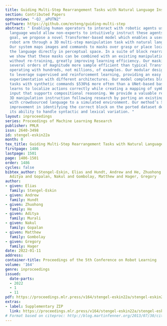 ```yaml
---
title: Guiding Multi-Step Rearrangement Tasks with Natural Language Instructions
section: Contributed Papers
openreview: "-QJ__aPUTN2"
software: https://github.com/esteng/guiding-multi-step
abstract: " Enabling human operators to interact with robotic agents using natural
  language would allow non-experts to intuitively instruct these agents. Towards this
  goal, we propose a novel Transformer-based model which enables a user to guide a
  robot arm through a 3D multi-step manipulation task with natural language commands.
  Our system maps images and commands to masks over grasp or place locations, grounding
  the language directly in perceptual space. In a suite of block rearrangement tasks,
  we show that these masks can be combined with an existing manipulation framework
  without re-training, greatly improving learning efficiency. Our masking model is
  several orders of magnitude more sample efficient than typical Transformer models,
  operating with hundreds, not millions, of examples. Our modular design allows us
  to leverage supervised and reinforcement learning, providing an easy interface for
  experimentation with different architectures. Our model completes block manipulation
  tasks with synthetic commands $530%$ more often than a UNet-based baseline, and
  learns to localize actions correctly while creating a mapping of symbols to perceptual
  input that supports compositional reasoning. We provide a valuable resource for
  3D manipulation instruction following research by porting an existing 3D block dataset
  with crowdsourced language to a simulated environment. Our method’s $25.3%$ absolute
  improvement in identifying the correct block on the ported dataset demonstrates
  its ability to handle syntactic and lexical variation. "
layout: inproceedings
series: Proceedings of Machine Learning Research
publisher: PMLR
issn: 2640-3498
id: stengel-eskin22a
month: 0
tex_title: Guiding Multi-Step Rearrangement Tasks with Natural Language Instructions
firstpage: 1486
lastpage: 1501
page: 1486-1501
order: 1486
cycles: false
bibtex_author: Stengel-Eskin, Elias and Hundt, Andrew and He, Zhuohong and Murali,
  Aditya and Gopalan, Nakul and Gombolay, Matthew and Hager, Gregory
author:
- given: Elias
  family: Stengel-Eskin
- given: Andrew
  family: Hundt
- given: Zhuohong
  family: He
- given: Aditya
  family: Murali
- given: Nakul
  family: Gopalan
- given: Matthew
  family: Gombolay
- given: Gregory
  family: Hager
date: 2022-01-11
address:
container-title: Proceedings of the 5th Conference on Robot Learning
volume: '164'
genre: inproceedings
issued:
  date-parts:
  - 2022
  - 1
  - 11
pdf: https://proceedings.mlr.press/v164/stengel-eskin22a/stengel-eskin22a.pdf
extras:
- label: Supplementary ZIP
  link: https://proceedings.mlr.press/v164/stengel-eskin22a/stengel-eskin22a-supp.zip
# Format based on citeproc: http://blog.martinfenner.org/2013/07/30/citeproc-yaml-for-bibliographies/
---
```

